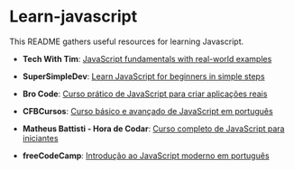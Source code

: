 # Learn-javascript

This README gathers useful resources for learning Javascript.

- **Tech With Tim**: [JavaScript fundamentals with real-world examples](https://www.youtube.com/watch?v=TjjKcgtlsY8&ab_channel=TechWithTim)
- **SuperSimpleDev**: [Learn JavaScript for beginners in simple steps](https://www.youtube.com/watch?v=EerdGm-ehJQ)
- **Bro Code**: [Curso prático de JavaScript para criar aplicações reais](https://www.youtube.com/watch?v=lfmg-EJ8gm4)

- **CFBCursos**: [Curso básico e avançado de JavaScript em português](https://www.youtube.com/watch?v=E4DBTqgxHGM&list=PLx4x_zx8csUg_AxxbVWHEyAJ6cBdsYc0T&ab_channel=CFBCursos)
- **Matheus Battisti - Hora de Codar**: [Curso completo de JavaScript para iniciantes](https://www.youtube.com/watch?v=TkD0QMyBa28&list=PLnDvRpP8BneysKU8KivhnrVaKpILD3gZ6&ab_channel=MatheusBattisti-HoradeCodar)
- **freeCodeCamp**: [Introdução ao JavaScript moderno em português](https://www.youtube.com/watch?v=aA31cVca_hI&t=1s&ab_channel=freeCodeCampemPortugu%C3%AAs)
